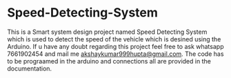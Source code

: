 # Speed-Detecting-System
This is a Smart system design project named Speed Detecting System which is used to detect the speed of the vehicle which is desined using the Arduino.
If u have any doubt regarding this project feel free to ask whatsapp 7661902454 and mail me akshaykumar999hupta@gmail.com.
The code has to be prograamed in the arduino and connections all are provided in the documentation.
